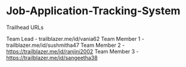 # Job-Application-Tracking-System

Trailhead URLs

Team Lead - trailblazer.me/id/vania62
Team Member 1 - trailblazer.me/id/sushmitha47
Team Member 2 - https://trailblazer.me/id/ranjini2002
Team Member 3 - https://trailblazer.me/id/sangeetha38
